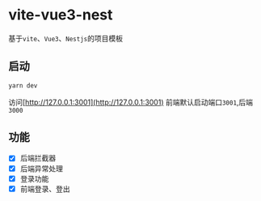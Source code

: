# vite-vue3-nest

基于`vite`、`Vue3`、`Nestjs`的项目模板

## 启动

```bash
yarn dev
```
访问[http://127.0.0.1:3001](http://127.0.0.1:3001)
前端默认启动端口`3001`,后端`3000`

## 功能
- [x] 后端拦截器
- [x] 后端异常处理
- [x] 登录功能
- [x] 前端登录、登出